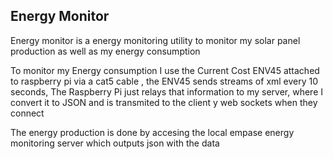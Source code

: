 ## Energy Monitor
Energy monitor is a energy monitoring utility to monitor my solar panel production as well as my energy consumption

To monitor my Energy consumption I use the Current Cost ENV45 attached to raspberry pi via a cat5 cable , the ENV45 sends streams of xml every 10 seconds, The Raspberry Pi just relays that information to my server, where I convert it to JSON and is transmited to the client y web sockets when they connect

The energy production is done by accesing the local empase energy monitoring server which outputs json with the data

